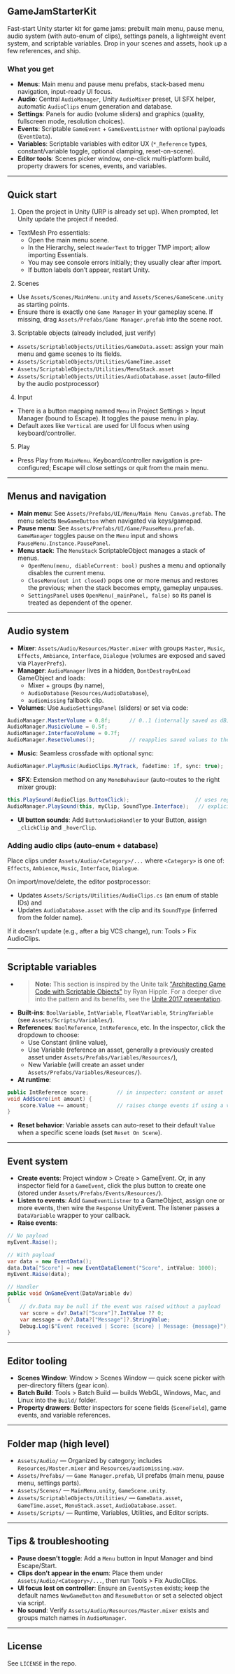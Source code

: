 ## GameJamStarterKit
Fast-start Unity starter kit for game jams: prebuilt main menu, pause menu, audio system (with auto-enum of clips), settings panels, a lightweight event system, and scriptable variables. Drop in your scenes and assets, hook up a few references, and ship.

### What you get
- **Menus**: Main menu and pause menu prefabs, stack-based menu navigation, input-ready UI focus.
- **Audio**: Central `AudioManager`, Unity `AudioMixer` preset, UI SFX helper, automatic `AudioClips` enum generation and database.
- **Settings**: Panels for audio (volume sliders) and graphics (quality, fullscreen mode, resolution choices).
- **Events**: Scriptable `GameEvent` + `GameEventListner` with optional payloads (`EventData`).
- **Variables**: Scriptable variables with editor UX (`*_Reference` types, constant/variable toggle, optional clamping, reset-on-scene).
- **Editor tools**: Scenes picker window, one-click multi-platform build, property drawers for scenes, events, and variables.

---

## Quick start
1) Open the project in Unity (URP is already set up). When prompted, let Unity update the project if needed.
  - TextMesh Pro essentials:
    - Open the main menu scene.
    - In the Hierarchy, select `HeaderText` to trigger TMP import; allow importing Essentials.
    - You may see console errors initially; they usually clear after import.
    - If button labels don’t appear, restart Unity.

2) Scenes
- Use `Assets/Scenes/MainMenu.unity` and `Assets/Scenes/GameScene.unity` as starting points.
- Ensure there is exactly one `Game Manager` in your gameplay scene. If missing, drag `Assets/Prefabs/Game Manager.prefab` into the scene root.

3) Scriptable objects (already included, just verify)
- `Assets/ScriptableObjects/Utilities/GameData.asset`: assign your main menu and game scenes to its fields.
- `Assets/ScriptableObjects/Utilities/GameTime.asset`
- `Assets/ScriptableObjects/Utilities/MenuStack.asset`
- `Assets/ScriptableObjects/Utilities/AudioDatabase.asset` (auto-filled by the audio postprocessor)

4) Input
- There is a button mapping named `Menu` in Project Settings > Input Manager (bound to Escape). It toggles the pause menu in play.
- Default axes like `Vertical` are used for UI focus when using keyboard/controller.

5) Play
- Press Play from `MainMenu`. Keyboard/controller navigation is pre-configured; Escape will close settings or quit from the main menu.

---

## Menus and navigation
- **Main menu**: See `Assets/Prefabs/UI/Menu/Main Menu Canvas.prefab`. The menu selects `NewGameButton` when navigated via keys/gamepad.
- **Pause menu**: See `Assets/Prefabs/UI/Game/PauseMenu.prefab`. `GameManager` toggles pause on the `Menu` input and shows `PauseMenu.Instance.PausePanel`.
- **Menu stack**: The `MenuStack` ScriptableObject manages a stack of menus.
  - `OpenMenu(menu, diableCurrent: bool)` pushes a menu and optionally disables the current menu.
  - `CloseMenu(out int closed)` pops one or more menus and restores the previous; when the stack becomes empty, gameplay unpauses.
  - `SettingsPanel` uses `OpenMenu(_mainPanel, false)` so its panel is treated as dependent of the opener.

---

## Audio system
- **Mixer**: `Assets/Audio/Resources/Master.mixer` with groups `Master`, `Music`, `Effects`, `Ambiance`, `Interface`, `Dialogue` (volumes are exposed and saved via `PlayerPrefs`).
- **Manager**: `AudioManager` lives in a hidden, `DontDestroyOnLoad` GameObject and loads:
  - Mixer + groups (by name),
  - `AudioDatabase` (`Resources/AudioDatabase`),
  - `audiomissing` fallback clip.
- **Volumes**: Use `AudioSettingsPanel` (sliders) or set via code:
```csharp
AudioManager.MasterVolume = 0.8f;      // 0..1 (internally saved as dB)
AudioManager.MusicVolume = 0.5f;
AudioManager.InterfaceVolume = 0.7f;
AudioManager.ResetVolumes();           // reapplies saved values to the mixer
```
- **Music**: Seamless crossfade with optional sync:
```csharp
AudioManager.PlayMusic(AudioClips.MyTrack, fadeTime: 1f, sync: true);
```
- **SFX**: Extension method on any `MonoBehaviour` (auto-routes to the right mixer group):
```csharp
this.PlaySound(AudioClips.ButtonClick);                     // uses registered SoundType
AudioManager.PlaySound(this, myClip, SoundType.Interface);   // explicit type
```
- **UI button sounds**: Add `ButtonAudioHandler` to your Button, assign `_clickClip` and `_hoverClip`.

### Adding audio clips (auto-enum + database)
Place clips under `Assets/Audio/<Category>/...` where `<Category>` is one of:
`Effects`, `Ambience`, `Music`, `Interface`, `Dialogue`.

On import/move/delete, the editor postprocessor:
- Updates `Assets/Scripts/Utilities/AudioClips.cs` (an enum of stable IDs) and
- Updates `AudioDatabase.asset` with the clip and its `SoundType` (inferred from the folder name).

If it doesn’t update (e.g., after a big VCS change), run: Tools > Fix AudioClips.

---

## Scriptable variables
- >**Note:** This section is inspired by the Unite talk ["Architecting Game Code with Scriptable Objects"](https://youtu.be/raQ3iHhE_Kk?t=926) by Ryan Hipple. For a deeper dive into the pattern and its benefits, see the [Unite 2017 presentation](https://youtu.be/raQ3iHhE_Kk?t=926).
- **Built-ins**: `BoolVariable`, `IntVariable`, `FloatVariable`, `StringVariable` (see `Assets/Scripts/Variables/`).
- **References**: `BoolReference`, `IntReference`, etc. In the inspector, click the dropdown to choose:
  - Use Constant (inline value),
  - Use Variable (reference an asset, generally a previously created asset under `Assets/Prefabs/Variables/Resources/`),
  - New Variable (will create an asset under `Assets/Prefabs/Variables/Resources/`).
- **At runtime**:
```csharp
public IntReference score;         // in inspector: constant or asset
void AddScore(int amount) {
    score.Value += amount;         // raises change events if using a variable
}
```
- **Reset behavior**: Variable assets can auto-reset to their default `Value` when a specific scene loads (set `Reset On Scene`).

---

## Event system
- **Create events**: Project window > Create > GameEvent. Or, in any inspector field for a `GameEvent`, click the plus button to create one (stored under `Assets/Prefabs/Events/Resources/`).
- **Listen to events**: Add `GameEventListner` to a GameObject, assign one or more events, then wire the `Response` UnityEvent. The listener passes a `DataVariable` wrapper to your callback.
- **Raise events**:
```csharp
// No payload
myEvent.Raise();

// With payload
var data = new EventData();
data.Data["Score"] = new EventDataElement("Score", intValue: 1000);
myEvent.Raise(data);

// Handler
public void OnGameEvent(DataVariable dv)
{
    // dv.Data may be null if the event was raised without a payload
    var score = dv?.Data?["Score"]?.IntValue ?? 0;
    var message = dv?.Data?["Message"]?.StringValue;
    Debug.Log($"Event received | Score: {score} | Message: {message}");
}

```
---

## Editor tooling
- **Scenes Window**: Window > Scenes Window — quick scene picker with per-directory filters (gear icon).
- **Batch Build**: Tools > Batch Build — builds WebGL, Windows, Mac, and Linux into the `Build/` folder.
- **Property drawers**: Better inspectors for scene fields (`SceneField`), game events, and variable references.

---

## Folder map (high level)
- `Assets/Audio/` — Organized by category; includes `Resources/Master.mixer` and `Resources/audiomissing.wav`.
- `Assets/Prefabs/` — `Game Manager.prefab`, UI prefabs (main menu, pause menu, settings parts).
- `Assets/Scenes/` — `MainMenu.unity`, `GameScene.unity`.
- `Assets/ScriptableObjects/Utilities/` — `GameData.asset`, `GameTime.asset`, `MenuStack.asset`, `AudioDatabase.asset`.
- `Assets/Scripts/` — Runtime, Variables, Utilities, and Editor scripts.

---

## Tips & troubleshooting
- **Pause doesn’t toggle**: Add a `Menu` button in Input Manager and bind Escape/Start.
- **Clips don’t appear in the enum**: Place them under `Assets/Audio/<Category>/...`, then run Tools > Fix AudioClips.
- **UI focus lost on controller**: Ensure an `EventSystem` exists; keep the default names `NewGameButton` and `ResumeButton` or set a selected object via script.
- **No sound**: Verify `Assets/Audio/Resources/Master.mixer` exists and groups match names in `AudioManager`.

---

## License
See `LICENSE` in the repo.
